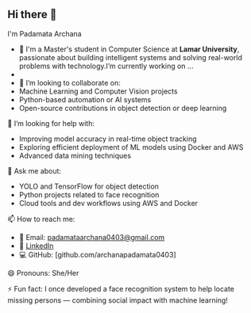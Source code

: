 ## Hi there 👋
I'm Padamata Archana
- 🔭  I'm a Master's student in Computer Science at **Lamar University**, passionate about building intelligent systems and solving real-world problems with technology.I’m currently working on ...
-
- 👯 I’m looking to collaborate on:  
- Machine Learning and Computer Vision projects  
- Python-based automation or AI systems  
- Open-source contributions in object detection or deep learning

🤔 I’m looking for help with:  
- Improving model accuracy in real-time object tracking  
- Exploring efficient deployment of ML models using Docker and AWS  
- Advanced data mining techniques

💬 Ask me about:  
- YOLO and TensorFlow for object detection  
- Python projects related to face recognition  
- Cloud tools and dev workflows using AWS and Docker

📫 How to reach me:  
- 📧 Email: padamataarchana0403@gmail.com  
- 💼 [LinkedIn](www.linkedin.com/in/archana-padamata-b87013256)
- 💻 GitHub: [github.com/archanapadamata0403]

😄 Pronouns: She/Her

⚡ Fun fact: I once developed a face recognition system to help locate missing persons — combining social impact with machine learning!
